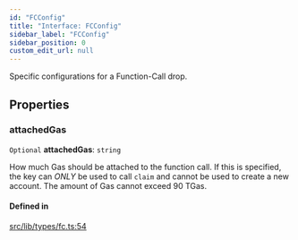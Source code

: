 ```yaml
---
id: "FCConfig"
title: "Interface: FCConfig"
sidebar_label: "FCConfig"
sidebar_position: 0
custom_edit_url: null
---
```


Specific configurations for a Function-Call drop.

## Properties

### attachedGas

 `Optional` **attachedGas**: `string`

How much Gas should be attached to the function call. If this is specified, the key can *ONLY* be used to call `claim` and cannot be used to create a new account.
The amount of Gas cannot exceed 90 TGas.

#### Defined in

[src/lib/types/fc.ts:54](https://github.com/keypom/keypom-js/blob/ffd9284/src/lib/types/fc.ts#L54)
